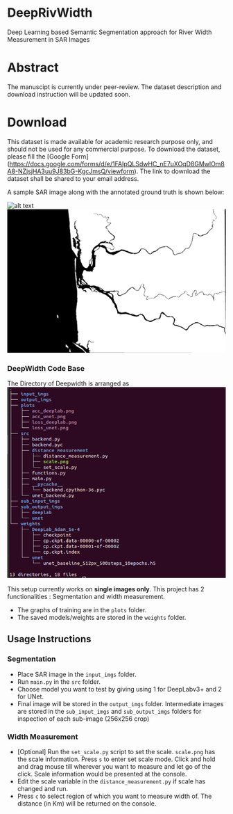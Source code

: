 # DeepRivWidth
Deep Learning based Semantic Segmentation approach for River Width Measurement in SAR Images


# Abstract

The manuscipt is currently under peer-review. The dataset description and download instruction will be updated soon.

# Download

This dataset is made available for academic research purpose only, and should not be used for any commercial purpose. To download the dataset, please fill the [Google Form] (https://docs.google.com/forms/d/e/1FAIpQLSdwHC_nE7uXOqD8GMwlOm8A8-NZjsjHA3uu9J83bG-KgcJmsQ/viewform). The link to download the dataset shall be shared to your email address. 

A sample SAR image along with the annotated ground truth is shown below: 

![alt text](https://github.com/uverma/DeepRivWidth/blob/master/19-5_input.png) 
![alt text](https://github.com/uverma/DeepRivWidth/blob/master/19-5_gt.png) 




### DeepWidth Code Base

The Directory of Deepwidth is arranged as
![alt text](tree_dir.png "Title")

This setup currently works on **single images only**. This project has 2 functionalities : Segmentation and width measurement.

* The graphs of training are in the ```plots``` folder.
* The saved models/weights are stored in the ```weights``` folder.
## Usage Instructions 

### Segmentation
* Place SAR image in the ```input_imgs``` folder. 
* Run ```main.py``` in the ```src``` folder. 
* Choose model you want to test by giving using 1 for DeepLabv3+ and 2 for UNet.
* Final image will be stored in the ```output_imgs``` folder. Intermediate images are stored in the ```sub_input_imgs``` and ```sub_output_imgs``` folders for inspection of each sub-image (256x256 crop)

### Width Measurement
* [Optional] Run the ```set_scale.py``` script to set the scale. ```scale.png``` has the scale information. Press ```s``` to enter set scale mode. Click and hold and drag mouse till wherever you want to measure and let go of the click. Scale information would be presented at the console.
* Edit the scale variable in the ```distance_measurement.py``` if scale has changed and run.
* Press ```c``` to select region of which you want to measure width of. The distance (in Km) will be returned on the console.
